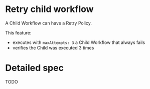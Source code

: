# Retry child workflow

A Child Workflow can have a Retry Policy.

This feature:

- executes with `maxAttempts: 3` a Child Workflow that always fails
- verifies the Child was executed 3 times

# Detailed spec

TODO